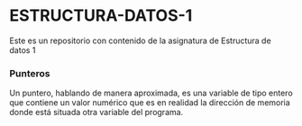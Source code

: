 # ESTRUCTURA-DATOS-1
Este es un repositorio con contenido de la asignatura de Estructura de datos 1
### Punteros


Un puntero, hablando de manera aproximada, es una variable de tipo entero que contiene un valor numérico que es en realidad la dirección de memoria donde está situada otra variable del programa.

